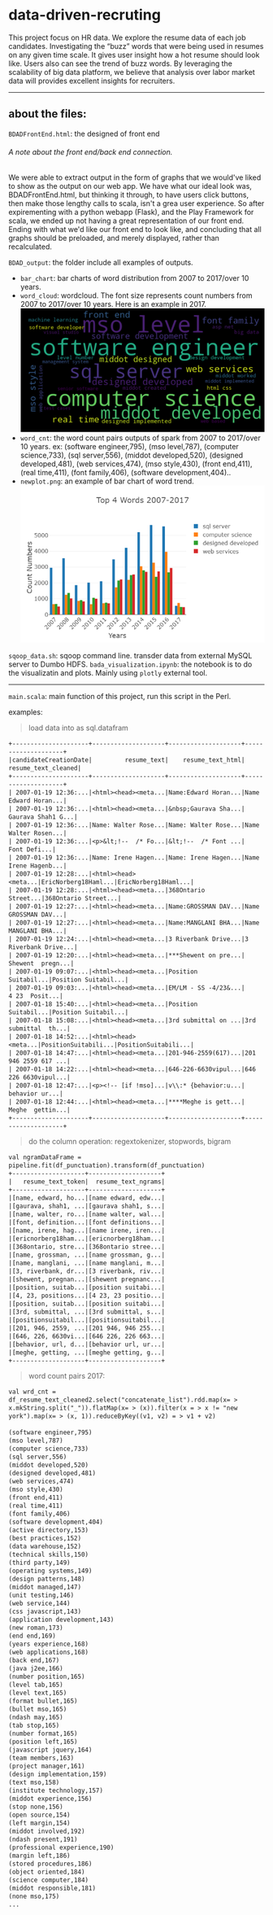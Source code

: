 # data-driven-recruting
This project focus on HR data. We explore the resume data of each job candidates. Investigating the “buzz” words that were being used in resumes on any given time scale. It gives user insight how a hot resume should look like. Users also can see the trend of buzz words. By leveraging the scalability of big data platform, we believe that analysis over labor market data will provides excellent insights for recruiters.

***

## about the files:
`BDADFrontEnd.html`: the designed of front end
###### A note about the front end/back end connection.
We were able to extract output in the form of graphs that we would've liked to show as the output on our web app. We have what our ideal look was, BDADFrontEnd.html, but thinking it through, to have users click buttons, then make those lengthy calls to scala, isn't a grea user experience. So after expirementing with a python webapp (Flask), and the Play Framework for scala, we ended up not having a great representation of our front end. Ending with what we'd like our front end to look like, and concluding that all graphs should be preloaded, and merely displayed, rather than recalculated.

`BDAD_output`: the folder include all examples of outputs.
- `bar_chart`: bar charts of word distribution from 2007 to 2017/over 10 years.
- `word_cloud`: wordcloud. The font size represents count numbers from 2007 to 2017/over 10 years. Here is an example in 2017.
![an example of bar chart of word trend](https://github.com/o9812/data-driven-recruting/blob/master/BDAD_output/word_cloud/wrd_cnt_sort_2017.png)
- `word_cnt`: the word count pairs outputs of spark from 2007 to 2017/over 10 years. ex: (software engineer,795), (mso level,787), (computer science,733), (sql server,556), (middot developed,520), (designed developed,481), (web services,474), (mso style,430), (front end,411), (real time,411), (font family,406), (software development,404)..
- `newplot.png`: an example of bar chart of word trend.  
![an example of bar chart of word trend](https://github.com/o9812/data-driven-recruting/blob/master/BDAD_output/newplot.png)

`sqoop_data.sh`: sqoop command line. transder data from external MySQL server to Dumbo HDFS.
`bada_visualization.ipynb`: the notebook is to do the visualizatin and plots. Mainly using ```plotly``` external tool.
***
`main.scala`: main function of this project, run this script in the Perl.

examples:

> load data into as sql.datafram
```
+---------------------+--------------------+--------------------+--------------------+
|candidateCreationDate|         resume_text|    resume_text_html| resume_text_cleaned|
+---------------------+--------------------+--------------------+--------------------+
| 2007-01-19 12:36:...|<html><head><meta...|Name:Edward Horan...|Name Edward Horan...|
| 2007-01-19 12:36:...|<html><head><meta...|&nbsp;Gaurava Sha...|  Gaurava Shah1 G...|
| 2007-01-19 12:36:...|Name: Walter Rose...|Name: Walter Rose...|Name Walter Rosen...|
| 2007-01-19 12:36:...|<p>&lt;!--  /* Fo...|&lt;!--  /* Font ...|        Font Defi...|
| 2007-01-19 12:36:...|Name: Irene Hagen...|Name: Irene Hagen...|Name Irene Hagenb...|
| 2007-01-19 12:28:...|<html><head><meta...|EricNorberg18Haml...|EricNorberg18Haml...|
| 2007-01-19 12:28:...|<html><head><meta...|368Ontario Street...|368Ontario Street...|
| 2007-01-19 12:27:...|<html><head><meta...|Name:GROSSMAN DAV...|Name GROSSMAN DAV...|
| 2007-01-19 12:27:...|<html><head><meta...|Name:MANGLANI BHA...|Name MANGLANI BHA...|
| 2007-01-19 12:24:...|<html><head><meta...|3 Riverbank Drive...|3 Riverbank Drive...|
| 2007-01-19 12:20:...|<html><head><meta...|***Shewent on pre...|   Shewent  pregn...|
| 2007-01-19 09:07:...|<html><head><meta...|Position Suitabil...|Position Suitabil...|
| 2007-01-19 09:03:...|<html><head><meta...|EM/LM - SS -4/23&...|      4 23  Posit...|
| 2007-01-18 15:40:...|<html><head><meta...|Position Suitabil...|Position Suitabil...|
| 2007-01-18 15:08:...|<html><head><meta...|3rd submittal on ...|3rd submittal  th...|
| 2007-01-18 14:52:...|<html><head><meta...|PositionSuitabili...|PositionSuitabili...|
| 2007-01-18 14:47:...|<html><head><meta...|201-946-2559(617)...|201 946 2559 617 ...|
| 2007-01-18 14:22:...|<html><head><meta...|646-226-6630vipul...|646 226 6630vipul...|
| 2007-01-18 12:47:...|<p><!-- [if !mso]...|v\\:* {behavior:u...|      behavior ur...|
| 2007-01-18 12:44:...|<html><head><meta...|****Meghe is gett...|    Meghe  gettin...|
+---------------------+--------------------+--------------------+--------------------+
```

> do the column operation: regextokenizer, stopwords, bigram
```
val ngramDataFrame = pipeline.fit(df_punctuation).transform(df_punctuation)
+--------------------+--------------------+
|   resume_text_token|  resume_text_ngrams|
+--------------------+--------------------+
|[name, edward, ho...|[name edward, edw...|
|[gaurava, shah1, ...|[gaurava shah1, s...|
|[name, walter, ro...|[name walter, wal...|
|[font, definition...|[font definitions...|
|[name, irene, hag...|[name irene, iren...|
|[ericnorberg18ham...|[ericnorberg18ham...|
|[368ontario, stre...|[368ontario stree...|
|[name, grossman, ...|[name grossman, g...|
|[name, manglani, ...|[name manglani, m...|
|[3, riverbank, dr...|[3 riverbank, riv...|
|[shewent, pregnan...|[shewent pregnanc...|
|[position, suitab...|[position suitabi...|
|[4, 23, positions...|[4 23, 23 positio...|
|[position, suitab...|[position suitabi...|
|[3rd, submittal, ...|[3rd submittal, s...|
|[positionsuitabil...|[positionsuitabil...|
|[201, 946, 2559, ...|[201 946, 946 255...|
|[646, 226, 6630vi...|[646 226, 226 663...|
|[behavior, url, d...|[behavior url, ur...|
|[meghe, getting, ...|[meghe getting, g...|
+--------------------+--------------------+
```

> word count pairs 2017:
```
val wrd_cnt = df_resume_text_cleaned2.select("concatenate_list").rdd.map(x= > x.mkString.split("_")).flatMap(x= > (x)).filter(x = > x != "new york").map(x= > (x, 1)).reduceByKey((v1, v2) = > v1 + v2)

(software engineer,795)
(mso level,787)
(computer science,733)
(sql server,556)
(middot developed,520)
(designed developed,481)
(web services,474)
(mso style,430)
(front end,411)
(real time,411)
(font family,406)
(software development,404)
(active directory,153)
(best practices,152)
(data warehouse,152)
(technical skills,150)
(third party,149)
(operating systems,149)
(design patterns,148)
(middot managed,147)
(unit testing,146)
(web service,144)
(css javascript,143)
(application development,143)
(new roman,173)
(end end,169)
(years experience,168)
(web applications,168)
(back end,167)
(java j2ee,166)
(number position,165)
(level tab,165)
(level text,165)
(format bullet,165)
(bullet mso,165)
(ndash may,165)
(tab stop,165)
(number format,165)
(position left,165)
(javascript jquery,164)
(team members,163)
(project manager,161)
(design implementation,159)
(text mso,158)
(institute technology,157)
(middot experience,156)
(stop none,156)
(open source,154)
(left margin,154)
(middot involved,192)
(ndash present,191)
(professional experience,190)
(margin left,186)
(stored procedures,186)
(object oriented,184)
(science computer,184)
(middot responsible,181)
(none mso,175)
...
```
